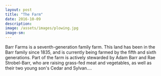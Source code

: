 ```yaml
---
layout: post
title: "The Farm"
date: 2016-10-09
description: 
image: /assets/images/plowing.jpg	
image-sm: 
---
```


Barr Farms is a seventh-generation family farm. This land has been in the Barr family since 1835, and is currently being farmed by the fifth and sixth generations. Part of the farm is actively stewarded by Adam Barr and Rae Strobel-Barr, who are raising grass-fed meat and vegetables, as well as their two young son's Cedar and Sylvan....